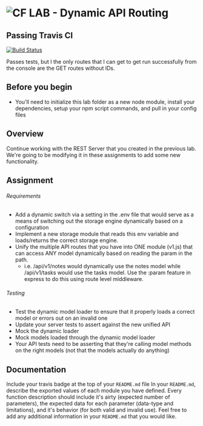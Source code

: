 ![CF](http://i.imgur.com/7v5ASc8.png) LAB - Dynamic API Routing
=================================================
## Passing Travis CI
[![Build Status](https://travis-ci.com/Kevinoh47/lab-08.svg?branch=working08)](https://travis-ci.com/Kevinoh47/lab-08)

Passes tests, but I the only routes that I can get to get run successfully from the console are the GET routes without IDs.

## Before you begin
* You'll need to initialize this lab folder as a new node module, install your dependencies, setup your npm script commands, and pull in your config files

## Overview
Continue working with the REST Server that you created in the previous lab.  We're going to be modifying it in these assignments to add some new functionality.

## Assignment
###### Requirements
* Add a dynamic switch via a setting in the .env file that would serve as a means of switching out the storage engine dynamically based on a configuration
* Implement a new storage module that reads this env variable and loads/returns the correct storage engine.
* Unify the multiple API routes that you have into ONE module (v1.js) that can access ANY model dynamically based on reading the param in the path.
  * i.e. /api/v1/notes would dynamically use the notes model while /api/v1/tasks would use the tasks model.  Use the :param feature in express to do this using route level middleware.

###### Testing
* Test the dynamic model loader to ensure that it properly loads a correct model or errors out on an invalid one
* Update your server tests to assert against the new unified API
* Mock the dynamic loader
* Mock models loaded through the dynamic model loader
* Your API tests need to be asserting that they're calling model methods on the right models (not that the models actually do anything)


##  Documentation
Include your travis badge at the top of your `README.md` file
In your `README.md`, describe the exported values of each module you have defined. Every function description should include it's airty (expected number of parameters), the expected data for each parameter (data-type and limitations), and it's behavior (for both valid and invalid use). Feel free to add any additional information in your `README.md` that you would like.

